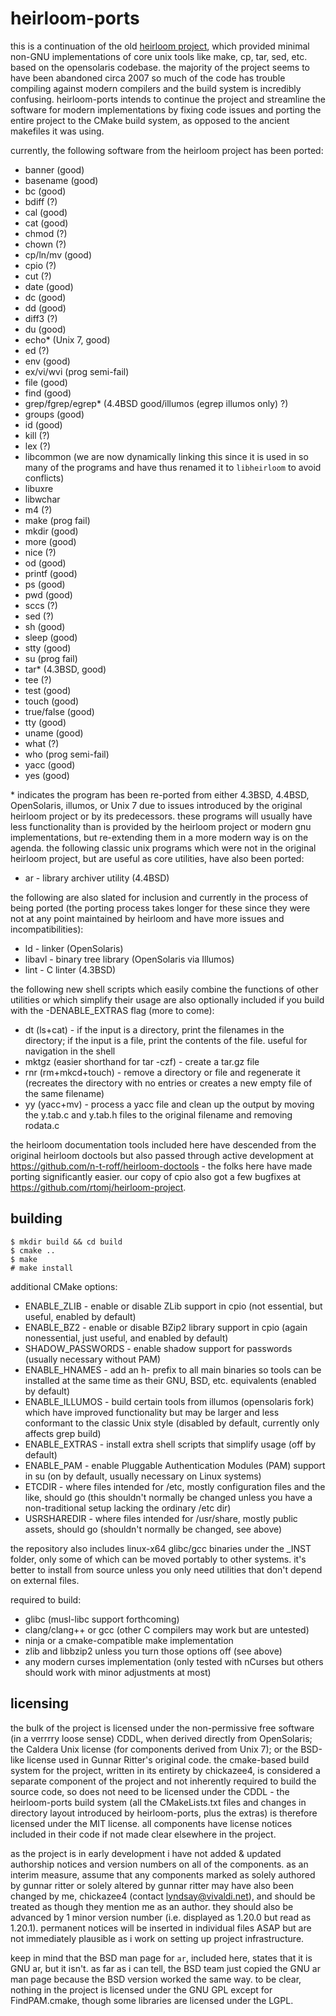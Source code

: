 # heirloom-ports

this is a continuation of the old [heirloom project](http://heirloom.sourceforge.net), which provided minimal non-GNU implementations of core unix tools like make, cp, tar, sed, etc. based on the opensolaris codebase. the majority of the project seems to have been abandoned circa 2007 so much of the code has trouble compiling against modern compilers and the build system is incredibly confusing. heirloom-ports intends to continue the project and streamline the software for modern implementations by fixing code issues and porting the entire project to the CMake build system, as opposed to the ancient makefiles it was using. 

currently, the following software from the heirloom project has been ported:
* banner (good)
* basename (good)
* bc (good)
* bdiff (?)
* cal (good)
* cat (good)
* chmod (?)
* chown (?)
* cp/ln/mv (good)
* cpio (?)
* cut (?)
* date (good)
* dc (good)
* dd (good)
* diff3 (?)
* du (good)
* echo* (Unix 7, good)
* ed (?)
* env (good)
* ex/vi/wvi (prog semi-fail)
* file (good)
* find (good)
* grep/fgrep/egrep* (4.4BSD good/illumos (egrep illumos only) ?)
* groups (good)
* id (good)
* kill (?)
* lex (?)
* libcommon (we are now dynamically linking this since it is used in so many of the programs and have thus renamed it to `libheirloom` to avoid conflicts)
* libuxre
* libwchar
* m4 (?)
* make (prog fail)
* mkdir (good)
* more (good)
* nice (?)
* od (good)
* printf (good)
* ps (good)
* pwd (good)
* sccs (?)
* sed (?)
* sh (good)
* sleep (good)
* stty (good)
* su (prog fail)
* tar* (4.3BSD, good)
* tee (?)
* test (good)
* touch (good)
* true/false (good)
* tty (good)
* uname (good)
* what (?)
* who (prog semi-fail)
* yacc (good)
* yes (good)

\* indicates the program has been re-ported from either 4.3BSD, 4.4BSD, OpenSolaris, illumos, or Unix 7 due to issues introduced by the original heirloom project or by its predecessors. these programs will usually have less functionality than is provided by the heirloom project or modern gnu implementations, but re-extending them in a more modern way is on the agenda. the following classic unix programs which were not in the original heirloom project, but are useful as core utilities, have also been ported:

* ar - library archiver utility (4.4BSD)

the following are also slated for inclusion and currently in the process of being ported (the porting process takes longer for these since they were not at any point maintained by heirloom and have more issues and incompatibilities):

* ld - linker (OpenSolaris)
* libavl - binary tree library (OpenSolaris via Illumos)
* lint - C linter (4.3BSD)

the following new shell scripts which easily combine the functions of other utilities or which simplify their usage are also optionally included if you build with the -DENABLE_EXTRAS flag (more to come):

* dt (ls+cat) - if the input is a directory, print the filenames in the directory; if the input is a file, print the contents of the file. useful for navigation in the shell
* mktgz (easier shorthand for tar -czf) - create a tar.gz file
* rnr (rm+mkcd+touch) - remove a directory or file and regenerate it (recreates the directory with no entries or creates a new empty file of the same filename)
* yy (yacc+mv) - process a yacc file and clean up the output by moving the y.tab.c and y.tab.h files to the original filename and removing rodata.c

the heirloom documentation tools included here have descended from the original heirloom doctools but also passed through active development at https://github.com/n-t-roff/heirloom-doctools - the folks here have made porting significantly easier. our copy of cpio also got a few bugfixes at https://github.com/rtomj/heirloom-project.

## building

    $ mkdir build && cd build
    $ cmake ..
    $ make
    # make install

additional CMake options:
* ENABLE_ZLIB - enable or disable ZLib support in cpio (not essential, but useful, enabled by default)
* ENABLE_BZ2 - enable or disable BZip2 library support in cpio (again nonessential, just useful, and enabled by default)
* SHADOW_PASSWORDS - enable shadow support for passwords (usually necessary without PAM)
* ENABLE_HNAMES - add an h- prefix to all main binaries so tools can be installed at the same time as their GNU, BSD, etc. equivalents (enabled by default)
* ENABLE_ILLUMOS - build certain tools from illumos (opensolaris fork) which have improved functionality but may be larger and less conformant to the classic Unix style (disabled by default, currently only affects grep build)
* ENABLE_EXTRAS - install extra shell scripts that simplify usage (off by default)
* ENABLE_PAM - enable Pluggable Authentication Modules (PAM) support in su (on by default, usually necessary on Linux systems)
* ETCDIR - where files intended for /etc, mostly configuration files and the like, should go (this shouldn't normally be changed unless you have a non-traditional setup lacking the ordinary /etc dir)
* USRSHAREDIR - where files intended for /usr/share, mostly public assets, should go (shouldn't normally be changed, see above)

the repository also includes linux-x64 glibc/gcc binaries under the _INST folder, only some of which can be moved portably to other systems. it's better to install from source unless you only need utilities that don't depend on external files.

required to build:
* glibc (musl-libc support forthcoming)
* clang/clang++ or gcc (other C compilers may work but are untested)
* ninja or a cmake-compatible make implementation
* zlib and libbzip2 unless you turn those options off (see above)
* any modern curses implementation (only tested with nCurses but others should work with minor adjustments at most)

## licensing
the bulk of the project is licensed under the non-permissive free software (in a verrrry loose sense) CDDL, when derived directly from OpenSolaris; the Caldera Unix license (for components derived from Unix 7); or the BSD-like license used in Gunnar Ritter's original code. the cmake-based build system for the project, written in its entirety by chickazee4, is considered a separate component of the project and not inherently required to build the source code, so does not need to be licensed under the CDDL - the heirloom-ports build system (all the CMakeLists.txt files and changes in directory layout introduced by heirloom-ports, plus the extras) is therefore licensed under the MIT license. all components have license notices included in their code if not made clear elsewhere in the project.

as the project is in early development i have not added & updated authorship notices and version numbers on all of the components. as an interim measure, assume that any components marked as solely authored by gunnar ritter or solely altered by gunnar ritter may have also been changed by me, chickazee4 (contact lyndsay@vivaldi.net), and should be treated as though they mention me as an author. they should also be advanced by 1 minor version number (i.e. displayed as 1.20.0 but read as 1.20.1). permanent notices will be inserted in individual files ASAP but are not immediately plausible as i work on setting up project infrastructure.

keep in mind that the BSD man page for `ar`, included here, states that it is GNU ar, but it isn't. as far as i can tell, the BSD team just copied the GNU ar man page because the BSD version worked the same way. to be clear, nothing in the project is licensed under the GNU GPL except for FindPAM.cmake, though some libraries are licensed under the LGPL. 